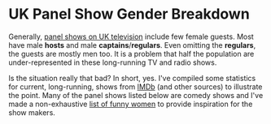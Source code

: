 # UK Panel Show Gender Breakdown

Generally, [panel shows on UK television](https://en.wikipedia.org/wiki/List_of_UK_game_shows#Panel_games) include few female guests. Most have male __hosts__ and male __captains__/__regulars__. Even omitting the __regulars__, the guests are mostly men too. It is a problem that half the population are under-represented in these long-running TV and radio shows.

Is the situation really that bad? In short, yes. I've compiled some statistics for current, long-running, shows from [IMDb](http://www.imdb.com/) (and other sources) to illustrate the point. Many of the panel shows listed below are comedy shows and I've made a non-exhaustive [list of funny women](http://strudel.org.uk/panelshows/women.html) to provide inspiration for the show makers.
